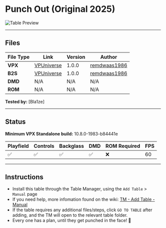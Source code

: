 # Punch Out (Original 2025)

![Table Preview](../../images/vpx-punchout.jpg)

---

## Files
| File Type | Link | Version | Author | 
|-----------|--------|----------|--------------|
| **VPX** | [VPUniverse](https://vpuniverse.com/files/file/23522-punchout/) | 1.0.0 | [remdwaas1986](https://vpuniverse.com/profile/28048-remdwaas1986/) |
| **B2S** | [VPUniverse](https://vpuniverse.com/files/file/23522-punchout/) | 1.0.0 |[remdwaas1986](https://vpuniverse.com/profile/28048-remdwaas1986/) |
| **DMD** | N/A | N/A | N/A |
| **ROM** | N/A | N/A | N/A |

**Tested by:** [Bla1ze]

---

## Status

**Minimum VPX Standalone build:** 10.8.0-1983-b84441e

| Playfield | Controls | Backglass | DMD | ROM Required | FPS | 
|-----------|----------|-----------|-----|--------------|-----|
| :white_check_mark: | :white_check_mark: | :white_check_mark: | :white_check_mark: | :x: | 60 |

---

## Instructions

- Install this table through the Table Manager, using the `Add Table` > `Manual` page
- If you need help, more infomation found on the wiki: [TM - Add Table - Manual](https://github.com/LegendsUnchained/vpx-standalone-alp4k/wiki/%5B04%5D-%F0%9F%A7%A1-TM-%E2%80%90-Other-Features#add-table---manual)
- If the table requires any additional files/steps, click `GO TO TABLE` after adding, and the TM will open to the relevant table folder.
- Every one has a plan, until they get punched in the face! 🥊

